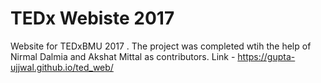 # TEDx Webiste 2017

Website for TEDxBMU 2017 . The project was completed wtih the help of Nirmal Dalmia and Akshat Mittal as contributors. 
Link - https://gupta-ujjwal.github.io/ted_web/
